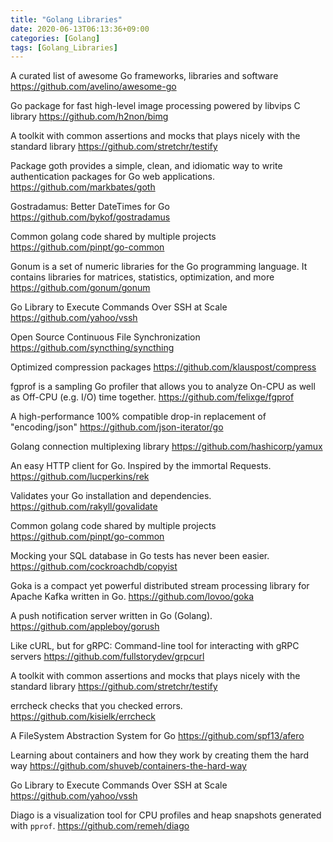 ```yaml
---
title: "Golang Libraries"
date: 2020-06-13T06:13:36+09:00
categories: [Golang]
tags: [Golang_Libraries]
---
```


A curated list of awesome Go frameworks, libraries and software
https://github.com/avelino/awesome-go

Go package for fast high-level image processing powered by libvips C library
 https://github.com/h2non/bimg

A toolkit with common assertions and mocks that plays nicely with the standard library
 https://github.com/stretchr/testify

Package goth provides a simple, clean, and idiomatic way to write authentication packages for Go web applications.
 https://github.com/markbates/goth

Gostradamus: Better DateTimes for Go
 https://github.com/bykof/gostradamus

Common golang code shared by multiple projects
 https://github.com/pinpt/go-common

Gonum is a set of numeric libraries for the Go programming language. It contains libraries for matrices, statistics, optimization, and more
 https://github.com/gonum/gonum

Go Library to Execute Commands Over SSH at Scale
 https://github.com/yahoo/vssh

Open Source Continuous File Synchronization
 https://github.com/syncthing/syncthing

Optimized compression packages
 https://github.com/klauspost/compress

fgprof is a sampling Go profiler that allows you to analyze On-CPU as well as Off-CPU (e.g. I/O) time together.
 https://github.com/felixge/fgprof

A high-performance 100% compatible drop-in replacement of "encoding/json"
 https://github.com/json-iterator/go

Golang connection multiplexing library
 https://github.com/hashicorp/yamux

An easy HTTP client for Go. Inspired by the immortal Requests.
 https://github.com/lucperkins/rek

Validates your Go installation and dependencies.
 https://github.com/rakyll/govalidate

Common golang code shared by multiple projects
 https://github.com/pinpt/go-common

Mocking your SQL database in Go tests has never been easier.
 https://github.com/cockroachdb/copyist

Goka is a compact yet powerful distributed stream processing library for Apache Kafka written in Go.
 https://github.com/lovoo/goka

A push notification server written in Go (Golang).
 https://github.com/appleboy/gorush

Like cURL, but for gRPC: Command-line tool for interacting with gRPC servers
 https://github.com/fullstorydev/grpcurl

A toolkit with common assertions and mocks that plays nicely with the standard library
 https://github.com/stretchr/testify

errcheck checks that you checked errors.
 https://github.com/kisielk/errcheck

A FileSystem Abstraction System for Go
 https://github.com/spf13/afero

Learning about containers and how they work by creating them the hard way
 https://github.com/shuveb/containers-the-hard-way

Go Library to Execute Commands Over SSH at Scale
 https://github.com/yahoo/vssh

Diago is a visualization tool for CPU profiles and heap snapshots generated with `pprof`.
 https://github.com/remeh/diago